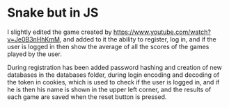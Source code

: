 # Snake but in JS

I slightly edited the game created by https://www.youtube.com/watch?v=Je0B3nHhKmM, and added to it the ability to register, log in, and if the user is logged in then show the average of all the scores of the games played by the user.

During registration has been added password hashing and creation of new databases in the databases folder, during login encoding and decoding of the token in cookies, which is used to check if the user is logged in, and if he is then his name is shown in the upper left corner, and the results of each game are saved when the reset button is pressed.